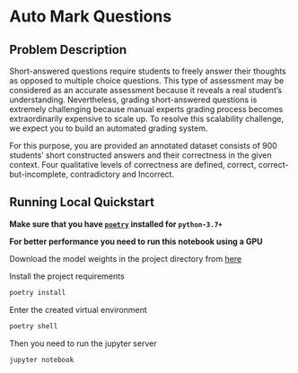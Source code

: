 # Auto Mark Questions

## Problem Description
Short-answered questions require students to freely answer their thoughts as opposed to multiple choice questions. This type of assessment may be considered as an accurate assessment because it reveals a real student’s understanding. Nevertheless, grading short-answered questions is extremely challenging because manual experts grading process becomes extraordinarily expensive to scale up. To resolve this scalability challenge, we expect you to build an automated grading system.

For this purpose, you are provided an annotated dataset consists of 900 students’ short constructed answers and their correctness in the given context. Four qualitative levels of correctness are defined, correct, correct-but-incomplete, contradictory and Incorrect.

## Running Local Quickstart

**Make sure that you have [`poetry`](https://python-poetry.org/) installed for `python-3.7+`**

**For better performance you need to run this notebook using a GPU**

Download the model weights in the project directory from [here](https://drive.google.com/file/d/10QSCPEB8kILiHK0f-3rWxOjXoiU3i1AX/view?usp=sharing)

Install the project requirements
```bash
poetry install
```

Enter the created virtual environment
```bash
poetry shell
```


Then you need to run the jupyter server

```bash
jupyter notebook
```